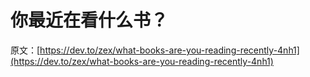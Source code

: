 # 你最近在看什么书？

原文：[https://dev.to/zex/what-books-are-you-reading-recently-4nh1](https://dev.to/zex/what-books-are-you-reading-recently-4nh1)